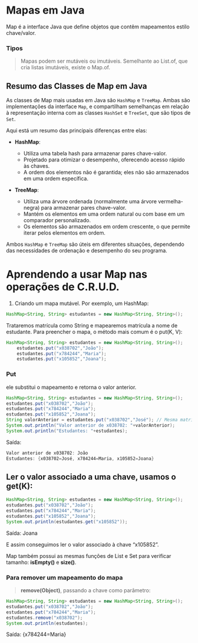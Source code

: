 # Mapas em Java

Map é a interface Java que define objetos que contêm mapeamentos estilo
chave/valor.

### Tipos
> Mapas podem ser mutáveis ou imutáveis. Semelhante ao List.of, que cria listas
imutáveis, existe o Map.of.


## Resumo das Classes de Map em Java

As classes de Map mais usadas em Java são `HashMap` e `TreeMap`. Ambas são implementações da interface `Map`, e compartilham semelhanças em relação à representação interna com as classes `HashSet` e `TreeSet`, que são tipos de `Set`.

Aqui está um resumo das principais diferenças entre elas:

- **HashMap**:
    - Utiliza uma tabela hash para armazenar pares chave-valor.
    - Projetado para otimizar o desempenho, oferecendo acesso rápido às chaves.
    - A ordem dos elementos não é garantida; eles não são armazenados em uma ordem específica.

- **TreeMap**:
    - Utiliza uma árvore ordenada (normalmente uma árvore vermelha-negra) para armazenar pares chave-valor.
    - Mantém os elementos em uma ordem natural ou com base em um comparador personalizado.
    - Os elementos são armazenados em ordem crescente, o que permite iterar pelos elementos em ordem.

Ambos `HashMap` e `TreeMap` são úteis em diferentes situações, dependendo das necessidades de ordenação e desempenho do seu programa.


# Aprendendo a usar Map nas operações de C.R.U.D.

1. Criando um mapa mutável. Por exemplo, um HashMap:

```java
HashMap<String, String> estudantes = new HashMap<String, String>();
```

Trataremos matrícula como String e mapearemos matrícula a nome de estudante.
Para preencher o mapa, o método mais comum é o put(K, V):

```java
HashMap<String, String> estudantes = new HashMap<String, String>();
    estudantes.put("x038702","João");
    estudantes.put("x784244","Maria");
    estudantes.put("x105852","Joana");
```

### Put
ele substitui o mapeamento e retorna o valor anterior. 

```java
HashMap<String, String> estudantes = new HashMap<String, String>();
estudantes.put("x038702","João");
estudantes.put("x784244","Maria");
estudantes.put("x105852","Joana");
String valorAnterior = estudantes.put("x038702","José"); // Mesma matricula usada no mapeamento com João
System.out.println("Valor anterior de x038702: "+valorAnterior);
System.out.println("Estudantes: "+estudantes);
```

Saída:
```java
Valor anterior de x038702: João
Estudantes: {x038702=José, x784244=Maria, x105852=Joana}
```

## Ler o valor associado a uma chave, usamos o get(K):

```java
HashMap<String, String> estudantes = new HashMap<String, String>();
estudantes.put("x038702","João");
estudantes.put("x784244","Maria");
estudantes.put("x105852","Joana");
System.out.println(estudantes.get("x105852"));
```
Saída:  Joana

E assim conseguimos ler o valor associado à chave “x105852”.

Map também possui as mesmas funções de List e Set para verificar tamanho:
**isEmpty()** e **size()**.

### Para remover um mapeamento do mapa

> **remove(Object)**, passando a chave como parâmetro:

```java
HashMap<String, String> estudantes = new HashMap<String, String>();
estudantes.put("x038702","João");
estudantes.put("x784244","Maria");
estudantes.remove("x038702");
System.out.println(estudantes);
```

Saída: {x784244=Maria}


